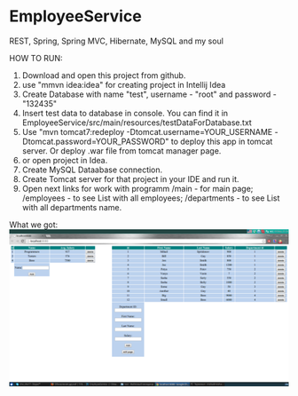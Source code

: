 # EmployeeService
REST, Spring, Spring MVC, Hibernate, MySQL and my soul

HOW TO RUN:

1. Download and open this project from  github. 
2. use "mmvn idea:idea" for creating project in Intellij Idea
3. Create Database with name "test", username - "root" and password - "132435"
4. Insert test data to database in console. You can find it in EmployeeService/src/main/resources/testDataForDatabase.txt
5. Use "mvn tomcat7:redeploy -Dtomcat.username=YOUR_USERNAME -Dtomcat.password=YOUR_PASSWORD" to deploy this app in tomcat server. Or deploy .war file from tomcat manager page. 
7. or open project in Idea.
8. Create MySQL Dataabase connection.
9. Create Tomcat server for that project in your IDE and run it.
10. Open next links for work with programm
   /main   - for main page;
   /employees - to see List with all employees;
   /departments - to see List with all departments name.


What we got:
[![screen](https://github.com/GBoroda/EmployeeService/blob/master/src/main/resources/screen.png)](https://github.com/GBoroda/EmployeeService/blob/master/src/main/resources/screen.png)
